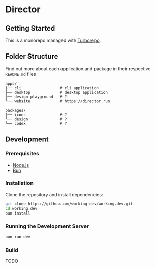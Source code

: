 # Director

## Getting Started

This is a monorepo managed with [Turborepo](https://turbo.build/).

## Folder Structure

Find out more about each application and package in their respective `README.md` files

```
apps/
├── cli                 # cli application
├── desktop             # desktop application
├── design-playground   # ?
└── website             # https://director.run

packages/
├── icons               # ?
└── design              # ?
└── codex               # ?
```

## Development

### Prerequisites

- [Node.js](https://nodejs.org/) 
- [Bun](https://bun.sh/) 

### Installation

Clone the repository and install dependencies:

```bash
git clone https://github.com/working-dev/working.dev.git
cd working.dev
bun install
```

### Running the Development Server

```bash
bun run dev
```

### Build

TODO